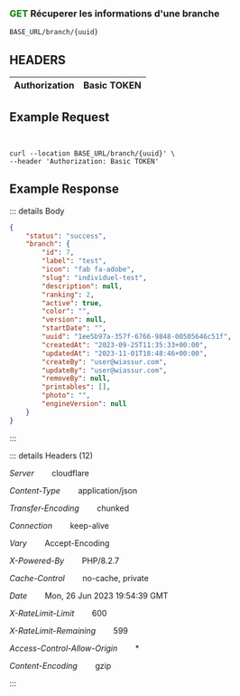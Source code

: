 ### <span style="color:green">GET</span> Récuperer les informations d'une branche

````
BASE_URL/branch/{uuid}
````

## HEADERS

| Authorization | Basic TOKEN |
| ------------- | ----------- |


## Example Request

```curl


curl --location BASE_URL/branch/{uuid}' \
--header 'Authorization: Basic TOKEN'

```


## Example Response

::: details Body  

```json
{
    "status": "success",
    "branch": {
        "id": 7,
        "label": "test",
        "icon": "fab fa-adobe",
        "slug": "individuel-test",
        "description": null,
        "ranking": 2,
        "active": true,
        "color": "",
        "version": null,
        "startDate": "",
        "uuid": "1ee5b97a-357f-6766-9848-00505646c51f",
        "createdAt": "2023-09-25T11:35:33+00:00",
        "updatedAt": "2023-11-01T18:48:46+00:00",
        "createBy": "user@wiassur.com",
        "updateBy": "user@wiassur.com",
        "removeBy": null,
        "printables": [],
        "photo": "",
        "engineVersion": null
    }
}


```




:::


::: details Headers (12)

 *Server*    &nbsp;&nbsp;&nbsp;&nbsp;&nbsp;&nbsp;      cloudflare

 *Content-Type*    &nbsp;&nbsp;&nbsp;&nbsp;&nbsp;&nbsp;   application/json


 *Transfer-Encoding*    &nbsp;&nbsp;&nbsp;&nbsp;&nbsp;&nbsp;      chunked

 *Connection*    &nbsp;&nbsp;&nbsp;&nbsp;&nbsp;&nbsp;  keep-alive
 
 *Vary*    &nbsp;&nbsp;&nbsp;&nbsp;&nbsp;&nbsp; Accept-Encoding



 *X-Powered-By*    &nbsp;&nbsp;&nbsp;&nbsp;&nbsp;&nbsp;  PHP/8.2.7


 *Cache-Control*    &nbsp;&nbsp;&nbsp;&nbsp;&nbsp;&nbsp; no-cache, private

 
 *Date*    &nbsp;&nbsp;&nbsp;&nbsp;&nbsp;&nbsp;  Mon, 26 Jun 2023 19:54:39 GMT
 

  *X-RateLimit-Limit*    &nbsp;&nbsp;&nbsp;&nbsp;&nbsp;&nbsp;  600

  *X-RateLimit-Remaining*    &nbsp;&nbsp;&nbsp;&nbsp;&nbsp;&nbsp;  599

*Access-Control-Allow-Origin*    &nbsp;&nbsp;&nbsp;&nbsp;&nbsp;&nbsp;  *


*Content-Encoding*    &nbsp;&nbsp;&nbsp;&nbsp;&nbsp;&nbsp;  gzip

  
 





:::